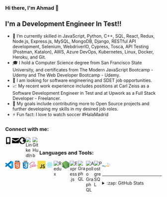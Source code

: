 ### Hi there, I'm Ahmad 👋



## I'm a Development Engineer In Test!!

- 🌱 I’m currently skilled in JavaScript, Python, C++, SQL, React, Redux, Node.js, Express.js, MySQL, MongoDB, Django, RESTful API development, Selenium, WebdriverIO, Cypress, Tosca, API Testing (Postman, Katalon), AWS, Azure DevOps, Kubernetes, Linux, Docker, Heroku, and Git.
- 🎓 I hold a Computer Science degree from San Francisco State University, and certificates from The Modern JavaScript Bootcamp - Udemy and The Web Developer Bootcamp - Udemy.
- 🎯 I am looking for software engineering and SDET job opportunities.
- 📈 My recent work experience includes positions at Carl Zeiss as a Software Development Engineer in Test and at Upwork as a Full Stack Developer - Freelancer.
- 🥅 My goals include contributing more to Open Source projects and further developing my skills in my desired job roles.
- ⚡ Fun fact: I love to watch soccer #HalaMadrid


### Connect with me:
[<img align="left" alt="Phone" width="22px" src="https://raw.githubusercontent.com/iconic/open-iconic/master/svg/phone.svg" />][phone]
[<img align="left" alt="Email" width="22px" src="https://raw.githubusercontent.com/iconic/open-iconic/master/svg/envelope-closed.svg" />][email]
[<img align="left" alt="Website" width="22px" src="https://raw.githubusercontent.com/iconic/open-iconic/master/svg/globe.svg" />][website]
[<img align="left" alt="LinkedIn" width="22px" src="https://simpleicons.org/icons/linkedin.svg" />][linkedin]
[<img align="left" alt="GitHub" width="22px" src="https://simpleicons.org/icons/github.svg" />][github]

[phone]: tel:+14693210894
[email]: mailto:afghan.ahmadmujtaba@gmail.com
[website]: https://ahmadafghan.com/
[linkedin]: https://linkedin.com/in/ahmadafghan
[github]: https://github.com/ahmadcr7

<br />

### Languages and Tools:



[<img align="left" alt="Visual Studio Code" width="26px" src="https://raw.githubusercontent.com/github/explore/45c791af6b136a6b62de6d3be6a3a0f9d65aa9de/topics/visual-studio-code/visual-studio-code.png" />][webdevplaylist]
[<img align="left" alt="HTML5" width="26px" src="https://raw.githubusercontent.com/github/explore/45c791af6b136a6b62de6d3be6a3a0f9d65aa9de/topics/html/html.png" />][webdevplaylist]
[<img align="left" alt="CSS3" width="26px" src="https://raw.githubusercontent.com/github/explore/45c791af6b136a6b62de6d3be6a3a0f9d65aa9de/topics/css/css.png" />][cssplaylist]
[<img align="left" alt="Sass" width="26px" src="https://raw.githubusercontent.com/github/explore/45c791af6b136a6b62de6d3be6a3a0f9d65aa9de/topics/sass/sass.png" />][cssplaylist]
[<img align="left" alt="JavaScript" width="26px" src="https://raw.githubusercontent.com/github/explore/45c791af6b136a6b62de6d3be6a3a0f9d65aa9de/topics/javascript/javascript.png" />][jsplaylist]
[<img align="left" alt="React" width="26px" src="https://raw.githubusercontent.com/github/explore/45c791af6b136a6b62de6d3be6a3a0f9d65aa9de/topics/react/react.png" />][webdevplaylist]
[<img align="left" alt="Redux" width="26px" src="https://github.com/reduxjs/redux/raw/master/logo/logo.png" />][webdevplaylist]
[<img align="left" alt="Node.js" width="26px" src="https://raw.githubusercontent.com/github/explore/45c791af6b136a6b62de6d3be6a3a0f9d65aa9de/topics/nodejs/nodejs.png" />][webdevplaylist]
[<img align="left" alt="Express.js" width="26px" src="https://expressjs.com/images/express-facebook-share.png" />][webdevplaylist]
[<img align="left" alt="GraphQL" width="26px" src="https://graphql.org/img/logo.svg" />][webdevplaylist]
[<img align="left" alt="Apollo GraphQL" width="26px" src="https://www.apollographql.com/docs/tutorial/assets/apollo-logo.png" />][webdevplaylist]
[<img align="left" alt="PostgreSQL" width="26px" src="https://www.postgresql.org/media/img/about/press/elephant.png" />][webdevplaylist]
[<img align="left" alt="MySQL" width="26px" src="https://raw.githubusercontent.com/devicons/devicon/master/icons/mysql/mysql-original-wordmark.svg" />][webdevplaylist]

<br />
<br />

---









<details>
  <summary>:zap: GitHub Stats</summary>

  <img align="left" alt="codeSTACKr's GitHub Stats" src="https://github-readme-stats.codestackr.vercel.app/api?username=AhmadCR7&show_icons=true&hide_border=true" />

</details>




[instagram]: https://www.instagram.com/ahmad_afghan25
[linkedin]: https://www.linkedin.com/in/ahmad-afghan-6a6951176
[webdevplaylist]: https://www.youtube.com/playlist?list=PLkwxH9e_vrAJ0WbEsFA9W3I1W-g_BTsbt
[jsplaylist]: https://www.youtube.com/playlist?list=PLkwxH9e_vrALRJKu7wfXby3MKeflhTu6B
[cssplaylist]: https://www.youtube.com/playlist?list=PLkwxH9e_vrALSdvZuEh6gqQdmDoDIoqz4
